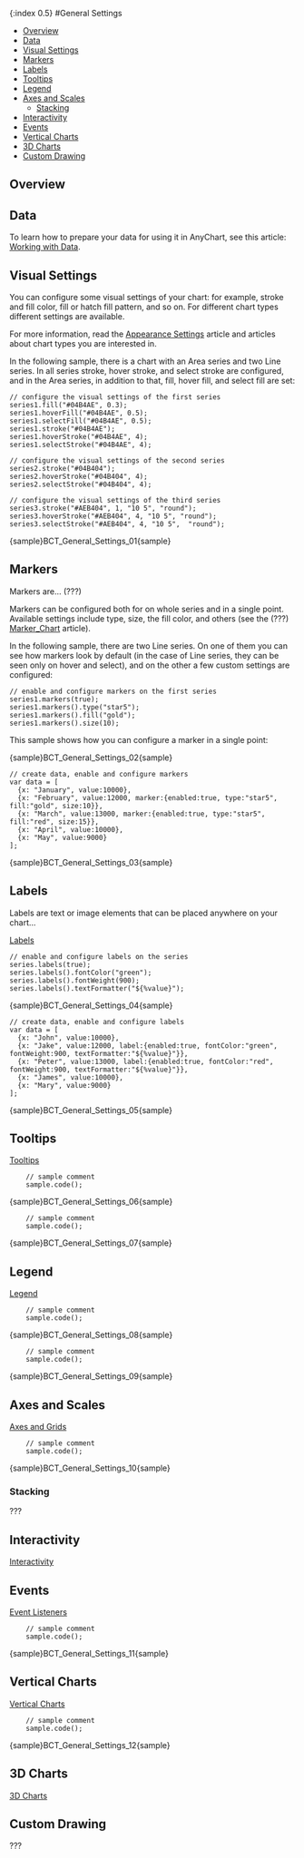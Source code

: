 {:index 0.5}
#General Settings

* [Overview](#overview)
* [Data](#data)
* [Visual Settings](#visual_settings)
* [Markers](#markers)
* [Labels](#labels)
* [Tooltips](#tooltips)
* [Legend](#legend)
* [Axes and Scales](#axes_and_scales)
  * [Stacking](#stacking)
* [Interactivity](#interactivity)
* [Events](#events)
* [Vertical Charts](#vertical_charts)
* [3D Charts](#3d_charts)
* [Custom Drawing](#custom_drawing)

## Overview

## Data

To learn how to prepare your data for using it in AnyChart, see this article: [Working with Data](../Working_with_Data).

## Visual Settings

You can configure some visual settings of your chart: for example, stroke and fill color, fill or hatch fill pattern, and so on. For different chart types different settings are available.

For more information, read the [Appearance Settings](../Appearance_Settings) article and articles about chart types you are interested in.

In the following sample, there is a chart with an Area series and two Line series. In all series stroke, hover stroke, and select stroke are configured, and in the Area series, in addition to that, fill, hover fill, and select fill are set:

```
// configure the visual settings of the first series
series1.fill("#04B4AE", 0.3);
series1.hoverFill("#04B4AE", 0.5);
series1.selectFill("#04B4AE", 0.5);
series1.stroke("#04B4AE");
series1.hoverStroke("#04B4AE", 4);
series1.selectStroke("#04B4AE", 4);

// configure the visual settings of the second series
series2.stroke("#04B404");
series2.hoverStroke("#04B404", 4);
series2.selectStroke("#04B404", 4);

// configure the visual settings of the third series
series3.stroke("#AEB404", 1, "10 5", "round");
series3.hoverStroke("#AEB404", 4, "10 5", "round");
series3.selectStroke("#AEB404", 4, "10 5",  "round");
```

{sample}BCT\_General\_Settings\_01{sample}

## Markers

Markers are... (???)

Markers can be configured both for on whole series and in a single point. Available settings include type, size, the fill color, and others (see the (???) [Marker_Chart](Marker_Chart) article).

In the following sample, there are two Line series. On one of them you can see how markers look by default (in the case of Line series, they can be seen only on hover and select), and on the other a few custom settings are configured:

```
// enable and configure markers on the first series
series1.markers(true);
series1.markers().type("star5");
series1.markers().fill("gold");
series1.markers().size(10);
```

This sample shows how you can configure a marker in a single point:

{sample}BCT\_General\_Settings\_02{sample}

```
// create data, enable and configure markers
var data = [
  {x: "January", value:10000},
  {x: "February", value:12000, marker:{enabled:true, type:"star5", fill:"gold", size:10}},
  {x: "March", value:13000, marker:{enabled:true, type:"star5", fill:"red", size:15}},
  {x: "April", value:10000},
  {x: "May", value:9000}
];
```
{sample}BCT\_General\_Settings\_03{sample}

## Labels

Labels are text or image elements that can be placed anywhere on your chart...

[Labels](../Common_Settings/Labels)

```
// enable and configure labels on the series
series.labels(true);
series.labels().fontColor("green");
series.labels().fontWeight(900);
series.labels().textFormatter("${%value}");
```

{sample}BCT\_General\_Settings\_04{sample}

```
// create data, enable and configure labels
var data = [
  {x: "John", value:10000},
  {x: "Jake", value:12000, label:{enabled:true, fontColor:"green", fontWeight:900, textFormatter:"${%value}"}},
  {x: "Peter", value:13000, label:{enabled:true, fontColor:"red", fontWeight:900, textFormatter:"${%value}"}},
  {x: "James", value:10000},
  {x: "Mary", value:9000}
];
```

{sample}BCT\_General\_Settings\_05{sample}

## Tooltips

[Tooltips](../Common_Settings/Tooltip)

```
    // sample comment
    sample.code();
```

{sample}BCT\_General\_Settings\_06{sample}

```
    // sample comment
    sample.code();
```

{sample}BCT\_General\_Settings\_07{sample}

## Legend

[Legend](../Common_Settings/Legend)

```
    // sample comment
    sample.code();
```

{sample}BCT\_General\_Settings\_08{sample}

```
    // sample comment
    sample.code();
```

{sample}BCT\_General\_Settings\_09{sample}

## Axes and Scales

[Axes and Grids](../Axes_and_Grids)


```
    // sample comment
    sample.code();
```

{sample}BCT\_General\_Settings\_10{sample}

### Stacking

???

## Interactivity

[Interactivity](../Common_Settings/Interactivity)


## Events

[Event Listeners](../Common_Settings/Event_Listeners)

```
    // sample comment
    sample.code();
```

{sample}BCT\_General\_Settings\_11{sample}

## Vertical Charts

[Vertical Charts](../Basic_Charts_Types/Vertical_Charts)

```
    // sample comment
    sample.code();
```

{sample}BCT\_General\_Settings\_12{sample}

## 3D Charts

[3D Charts](../Basic_Charts_Types/3D_Charts)

## Custom Drawing

???